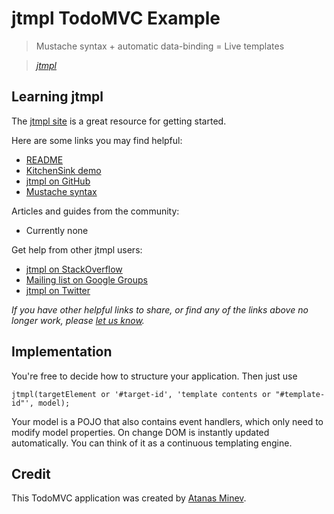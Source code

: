 # jtmpl TodoMVC Example

> Mustache syntax + automatic data-binding = Live templates

> _[jtmpl](http://jtmpl.com)_


## Learning jtmpl

The [jtmpl site](http://jtmpl.com) is a great resource for getting started.

Here are some links you may find helpful:

* [README](http://jtmpl.com/README.html)
* [KitchenSink demo](http://jtmpl.com/kitchensink.html)
* [jtmpl on GitHub](https://github.com/atmin/jtmpl)
* [Mustache syntax](http://mustache.github.io/mustache.5.html)

Articles and guides from the community:

* Currently none

Get help from other jtmpl users:

* [jtmpl on StackOverflow](http://stackoverflow.com/questions/tagged/jtmpl)
* [Mailing list on Google Groups]()
* [jtmpl on Twitter](http://twitter.com/jtmpl)

_If you have other helpful links to share, or find any of the links above no longer work, please [let us know](https://github.com/tastejs/todomvc/issues)._


## Implementation

You're free to decide how to structure your application. Then just use

	jtmpl(targetElement or '#target-id', 'template contents or "#template-id"', model);

Your model is a POJO that also contains event handlers, which only need to modify model properties. On change DOM is instantly updated automatically. You can think of it as a continuous templating engine.


## Credit

This TodoMVC application was created by [Atanas Minev](https://github.com/atmin).
